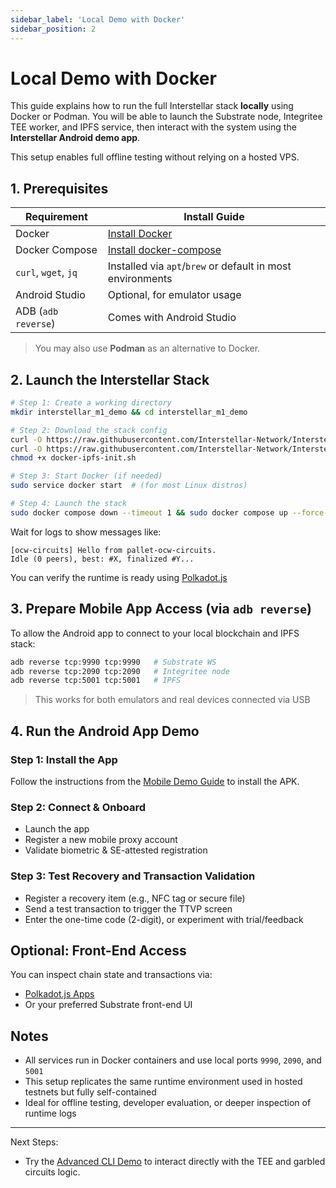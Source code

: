 ```yaml
---
sidebar_label: 'Local Demo with Docker'
sidebar_position: 2
---
```


# Local Demo with Docker

This guide explains how to run the full Interstellar stack **locally** using Docker or Podman. You will be able to launch the Substrate node, Integritee TEE worker, and IPFS service, then interact with the system using the **Interstellar Android demo app**.

This setup enables full offline testing without relying on a hosted VPS.

## 1. Prerequisites

| Requirement        | Install Guide |
|--------------------|----------------|
| Docker             | [Install Docker](https://docs.docker.com/engine/install/) |
| Docker Compose     | [Install docker-compose](https://docs.docker.com/compose/install/) |
| `curl`, `wget`, `jq` | Installed via `apt`/`brew` or default in most environments |
| Android Studio     | Optional, for emulator usage |
| ADB (`adb reverse`) | Comes with Android Studio |

> You may also use **Podman** as an alternative to Docker.

## 2. Launch the Interstellar Stack

```bash
# Step 1: Create a working directory
mkdir interstellar_m1_demo && cd interstellar_m1_demo

# Step 2: Download the stack config
curl -O https://raw.githubusercontent.com/Interstellar-Network/Interstellar-Book/docker-compose/docker-compose.yml
curl -O https://raw.githubusercontent.com/Interstellar-Network/Interstellar-Book/docker-compose/docker-ipfs-init.sh
chmod +x docker-ipfs-init.sh

# Step 3: Start Docker (if needed)
sudo service docker start  # (for most Linux distros)

# Step 4: Launch the stack
sudo docker compose down --timeout 1 && sudo docker compose up --force-recreate
```

Wait for logs to show messages like:

```text
[ocw-circuits] Hello from pallet-ocw-circuits.
Idle (0 peers), best: #X, finalized #Y...
```

You can verify the runtime is ready using [Polkadot.js](https://polkadot.js.org/apps/?rpc=ws://localhost:9990)

## 3. Prepare Mobile App Access (via `adb reverse`)

To allow the Android app to connect to your local blockchain and IPFS stack:

```bash
adb reverse tcp:9990 tcp:9990   # Substrate WS
adb reverse tcp:2090 tcp:2090   # Integritee node
adb reverse tcp:5001 tcp:5001   # IPFS
```

> This works for both emulators and real devices connected via USB

## 4. Run the Android App Demo

### Step 1: Install the App
Follow the instructions from the [Mobile Demo Guide](./mobile-demo-with-vps.md) to install the APK.

### Step 2: Connect & Onboard
- Launch the app
- Register a new mobile proxy account
- Validate biometric & SE-attested registration

### Step 3: Test Recovery and Transaction Validation
- Register a recovery item (e.g., NFC tag or secure file)
- Send a test transaction to trigger the TTVP screen
- Enter the one-time code (2-digit), or experiment with trial/feedback

## Optional: Front-End Access

You can inspect chain state and transactions via:

- [Polkadot.js Apps](https://polkadot.js.org/apps/?rpc=ws://localhost:9990)
- Or your preferred Substrate front-end UI

## Notes

- All services run in Docker containers and use local ports `9990`, `2090`, and `5001`
- This setup replicates the same runtime environment used in hosted testnets but fully self-contained
- Ideal for offline testing, developer evaluation, or deeper inspection of runtime logs

---

Next Steps:
- Try the [Advanced CLI Demo](./advanced-cli-demo.md) to interact directly with the TEE and garbled circuits logic.
